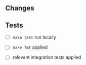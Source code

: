 ## Changes
<!-- Summary of your changes that are easy to understand -->

## Tests
<!-- 
How is this tested? Please see the checklist below and also describe any other relevant tests 
-->

- [ ] `make test` run locally
- [ ] `make fmt` applied
- [ ] relevant integration tests applied

